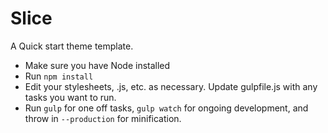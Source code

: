 # Slice

A Quick start theme template.

* Make sure you have Node installed
* Run `npm install`
* Edit your stylesheets, .js, etc. as necessary. Update gulpfile.js with any tasks you want to run.
* Run `gulp` for one off tasks, `gulp watch` for ongoing development, and throw in `--production` for minification.
